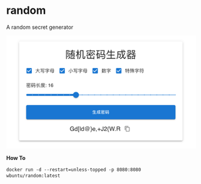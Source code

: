 # random
A random secret generator

![alt text](zz_img-001.png)

**How To**

```shell
docker run -d --restart=unless-topped -p 8080:8080 wbuntu/random:latest
```